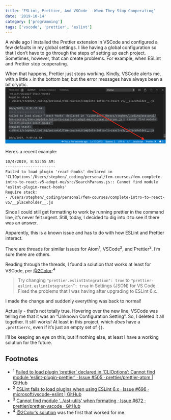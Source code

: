 ```yaml
---
title: 'ESLint, Prettier, And VSCode - When They Stop Cooperating'
date: '2019-10-14'
category: ['programming']
tags: ['vscode', 'prettier', 'eslint']
---
```


A while ago I installed the Prettier extension in VSCode and configured a few defaults in my global settings. I like having a global configuration so that I don’t have to go through the steps of setting up each project. Sometimes, however, that can create problems. For example, when ESLint and Prettier stop cooperating.

When that happens, Prettier just stops working. Kindly, VSCode alerts me, with a little `x` in the bottom bar, but the error messages have always been a bit cryptic.
![vscode-prettier-error](./vscode-prettier-error.png)

Here’s a recent example:

```shell
10/4/2019, 8:52:55 AM:
----------------------
Failed to load plugin 'react-hooks' declared in 'CLIOptions'/Users/stephen/_coding/personal/fem-courses/fem-complete-intro-to-react-v5-adopt-me/src/SearchParams.js:: Cannot find module 'eslint-plugin-react-hooks'
Require stack:
- /Users/stephen/_coding/personal/fem-courses/complete-intro-to-react-v5/__placeholder__.js
```

Since I could still get formatting to work by running prettier in the command line, it’s never felt urgent. Still, today, I decided to dig into it to see if there was an answer.

Apparently, this is a known issue and has to do with how ESLint and Prettier interact.

There are threads for similar issues for Atom<sup>1</sup>, VSCode<sup>2</sup>, and Prettier<sup>3</sup>. I’m sure there are others.

Reading through the threads, I found a solution that works at least for VSCode, per [@2Color](https://github.com/2color):<sup>4</sup>

> Try changing
> `"prettier.eslintIntegration": true`
> to
> `"prettier-eslint.eslintIntegration”: true`
> in Settings (JSON) for VS Code.
> Fixed the problems that I was having after upgrading to ESLint 6.x.

I made the change and suddenly everything was back to normal!

Actually - that’s not totally true. Hovering over the new line, VSCode was telling me that it was an “Unknown Configuration Setting”. So, I deleted it all together. It still works! At least in this project, which _does_ have a `.prettierrc`, even if it’s just an empty set of `{}`.

I’ll be keeping an eye on this, but if nothing else, at least I have a working solution for the future.

## Footnotes

- <sup>1</sup> [Failed to load plugin ‘prettier’ declared in ‘CLIOptions’: Cannot find module ‘eslint-plugin-prettier’ · Issue #505 · prettier/prettier-atom | GitHub](https://github.com/prettier/prettier-atom/issues/505)
- <sup>2</sup> [ESLint fails to load plugins when using ESLint 6.x · Issue #696 · microsoft/vscode-eslint | GitHub](https://github.com/microsoft/vscode-eslint/issues/696)
- <sup>3</sup> [Cannot find module ‘../ast-utils’ when formating · Issue #672 · prettier/prettier-vscode · GitHub](https://github.com/prettier/prettier-vscode/issues/672)
- <sup>4</sup> [@2Color’s solution](https://github.com/microsoft/vscode-eslint/issues/696#issuecomment-528305585) was the first that worked for me.
